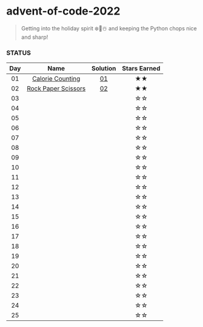 # advent-of-code-2022

> Getting into the holiday spirit ❄️🌲☃️
and keeping the Python chops nice and sharp!  

### STATUS

| Day | Name | Solution | Stars Earned |
| :------: | :-------------------: | :--------------: | :--------------: |
| 01 | [Calorie Counting](https://adventofcode.com/2022/day/1) | [01](solution_code/day01.py) | ★★ |
| 02 | [Rock Paper Scissors](https://adventofcode.com/2022/day/2) | [02](solution_code/day02.py) | ★★ |
| 03 |  |  | ☆☆ |
| 04 |  |  | ☆☆ |
| 05 |  |  | ☆☆ |
| 06 |  |  | ☆☆ |
| 07 |  |  | ☆☆ |
| 08 |  |  | ☆☆ |
| 09 |  |  | ☆☆ |
| 10 |  |  | ☆☆ |
| 11 |  |  | ☆☆ |
| 12 |  |  | ☆☆ |
| 13 |  |  | ☆☆ |
| 14 |  |  | ☆☆ |
| 15 |  |  | ☆☆ |
| 16 |  |  | ☆☆ |
| 17 |  |  | ☆☆ |
| 18 |  |  | ☆☆ |
| 19 |  |  | ☆☆ |
| 20 |  |  | ☆☆ |
| 21 |  |  | ☆☆ |
| 22 |  |  | ☆☆ |
| 23 |  |  | ☆☆ |
| 24 |  |  | ☆☆ |
| 25 |  |  | ☆☆ |
